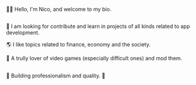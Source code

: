 👋😃 Hello, I'm Nico, and welcome to my bio.
 ##
 ##
🎹 I am looking for contribute and learn in projects of all kinds related to app development.

🌎 I like topics related to finance, economy and the society.

👾 A trully lover of video games (especially difficult ones) and mod them.
 ##
 ##
🌊 Building professionalism and quality. 🌊
